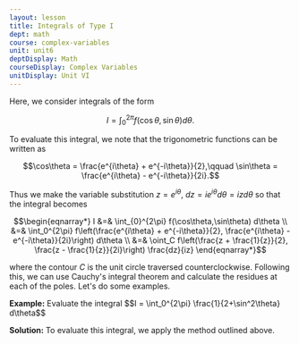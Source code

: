 ```yaml
---
layout: lesson
title: Integrals of Type I
dept: math
course: complex-variables
unit: unit6
deptDisplay: Math
courseDisplay: Complex Variables
unitDisplay: Unit VI
---
```


Here, we consider integrals of the form 

$$I = \int_{0}^{2\pi} f(\cos\theta,\sin\theta) d\theta.$$

To evaluate this integral, we note that the trigonometric functions can be written as

$$\cos\theta = \frac{e^{i\theta} + e^{-i\theta}}{2},\qquad \sin\theta = \frac{e^{i\theta} - e^{-i\theta}}{2i}.$$

Thus we make the variable substitution $z = e^{i\theta}$, $dz = i e^{i\theta} d\theta = izd\theta$ so that the integral becomes 

$$\begin{eqnarray*}
I &=& \int_{0}^{2\pi} f(\cos\theta,\sin\theta) d\theta \\
&=& \int_0^{2\pi} f\left(\frac{e^{i\theta} + e^{-i\theta}}{2}, \frac{e^{i\theta} - e^{-i\theta}}{2i}\right) d\theta \\
&=& \oint_C f\left(\frac{z + \frac{1}{z}}{2}, \frac{z - \frac{1}{z}}{2i}\right) \frac{dz}{iz}
\end{eqnarray*}$$

where the contour $C$ is the unit circle traversed counterclockwise. Following this, we can use Cauchy's integral theorem and calculate the residues at each of the poles. Let's do some examples.

<div class="example">
<p><b>Example:</b> Evaluate the integral 
$$I = \int_0^{2\pi} \frac{1}{2+\sin^2\theta} d\theta$$
</p>
<b>Solution:</b> To evaluate this integral, we apply the method outlined above. 

</div>

